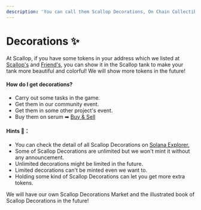 ```yaml
---
description: 'You can call them Scallop Decorations, On Chain Collectibles, or NFTs.'
---
```


# Decorations ✨

At Scallop, if you have some tokens in your address which we listed at [Scallop's](scallop.md) and [Friend's](friend.md), you can show it in the Scallop tank to make your tank more beautiful and colorful! We will show more tokens in the future!

#### How do I get decorations?

* Carry out some tasks in the game.
* Get them in our community event.
* Get them in some other project's event.
* Buy them on serum ➡ [Buy & Sell](buy-and-sell.md)

#### Hints 🧐**：**

* You can check the detail of all Scallop Decorations on [Solana Explorer.](https://explorer.solana.com/address/SeawdHf3NHG6gxCrezQxr5oJAHTLJd6JsQxxd144yaz)
* Some of Scallop Decorations are unlimited but we won't mint it without any announcement.
* Unlimited decorations might be limited in the future.
* Limited decorations can't be minted even we want to.
* Holding some kind of Scallop Decorations can let you get more extra tokens.

We will have our own Scallop Decorations Market and the illustrated book of Scallop Decorations in the future!




